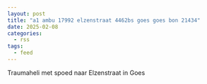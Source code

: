 ```yaml
---
layout: post
title: "a1 ambu 17992 elzenstraat 4462bs goes goes bon 21434"
date: 2025-02-08
categories: 
  - rss
tags: 
  - feed
---
```


Traumaheli met spoed naar Elzenstraat in Goes
